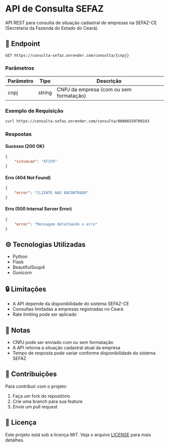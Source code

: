# API de Consulta SEFAZ

API REST para consulta de situação cadastral de empresas na SEFAZ-CE (Secretaria da Fazenda do Estado do Ceará).

## 🚀 Endpoint

```
GET https://consulta-sefaz.onrender.com/consulta/{cnpj}
```

### Parâmetros

| Parâmetro | Tipo | Descrição |
|-----------|------|-----------|
| cnpj | string | CNPJ da empresa (com ou sem formatação) |

### Exemplo de Requisição

```bash
curl https://consulta-sefaz.onrender.com/consulta/00066559700193
```

### Respostas

#### Sucesso (200 OK)
```json
{
    "situacao": "ATIVO"
}
```

#### Erro (404 Not Found)
```json
{
    "error": "CLIENTE NAO ENCONTRADO"
}
```

#### Erro (500 Internal Server Error)
```json
{
    "error": "Mensagem detalhando o erro"
}
```

## ⚙️ Tecnologias Utilizadas

- Python
- Flask
- BeautifulSoup4
- Gunicorn

## 🔒 Limitações

- A API depende da disponibilidade do sistema SEFAZ-CE
- Consultas limitadas a empresas registradas no Ceará
- Rate limiting pode ser aplicado

## 📝 Notas

- CNPJ pode ser enviado com ou sem formatação
- A API retorna a situação cadastral atual da empresa
- Tempo de resposta pode variar conforme disponibilidade do sistema SEFAZ

## 🤝 Contribuições

Para contribuir com o projeto:
1. Faça um fork do repositório
2. Crie uma branch para sua feature
3. Envie um pull request

## 📄 Licença

Este projeto está sob a licença MIT. Veja o arquivo [LICENSE](LICENSE) para mais detalhes.
